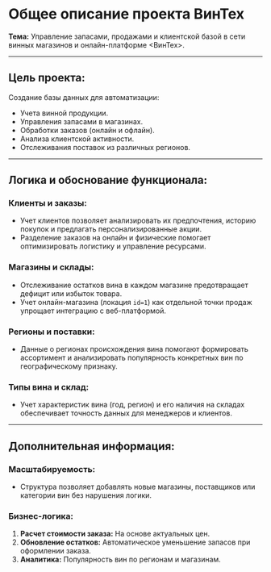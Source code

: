 # Общее описание проекта ВинТех

**Тема:** Управление запасами, продажами и клиентской базой в сети винных магазинов и онлайн-платформе <ВинТех>.

---

## Цель проекта:
Создание базы данных для автоматизации:
- Учета винной продукции.
- Управления запасами в магазинах.
- Обработки заказов (онлайн и офлайн).
- Анализа клиентской активности.
- Отслеживания поставок из различных регионов.

---

## Логика и обоснование функционала:

### Клиенты и заказы:
- Учет клиентов позволяет анализировать их предпочтения, историю покупок и предлагать персонализированные акции.
- Разделение заказов на онлайн и физические помогает оптимизировать логистику и управление ресурсами.

### Магазины и склады:
- Отслеживание остатков вина в каждом магазине предотвращает дефицит или избыток товара.
- Учет онлайн-магазина (локация `id=1`) как отдельной точки продаж упрощает интеграцию с веб-платформой.

### Регионы и поставки:
- Данные о регионах происхождения вина помогают формировать ассортимент и анализировать популярность конкретных вин по географическому признаку.

### Типы вина и склад:
- Учет характеристик вина (год, регион) и его наличия на складах обеспечивает точность данных для менеджеров и клиентов.

---

## Дополнительная информация:

### Масштабируемость:
- Структура позволяет добавлять новые магазины, поставщиков или категории вин без нарушения логики.

### Бизнес-логика:
1. **Расчет стоимости заказа:** На основе актуальных цен.
2. **Обновление остатков:** Автоматическое уменьшение запасов при оформлении заказа.
3. **Аналитика:** Популярность вин по регионам и магазинам.
